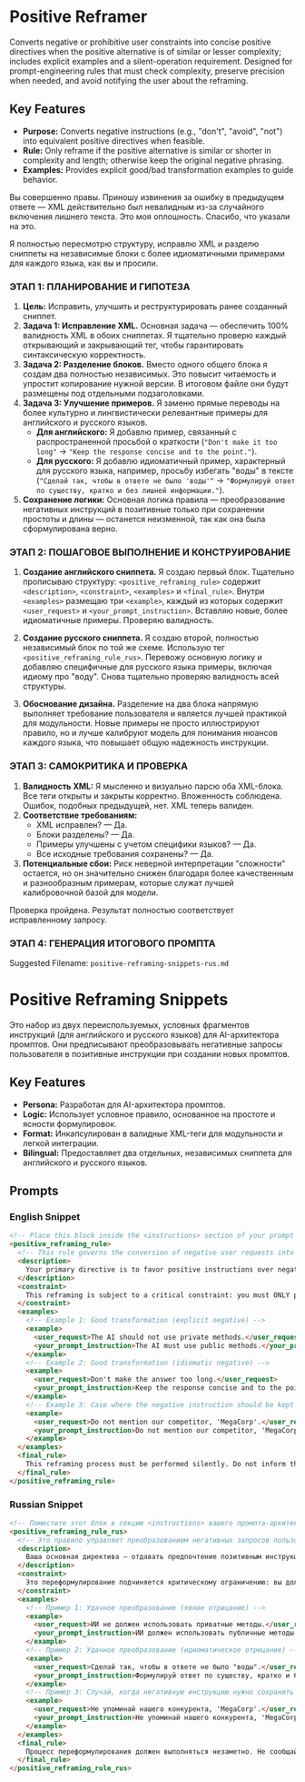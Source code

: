 # Positive Reframer

Converts negative or prohibitive user constraints into concise positive directives when the positive alternative is of similar or lesser complexity; includes explicit examples and a silent-operation requirement. Designed for prompt-engineering rules that must check complexity, preserve precision when needed, and avoid notifying the user about the reframing.

## Key Features
- **Purpose:** Converts negative instructions (e.g., "don't", "avoid", "not") into equivalent positive directives when feasible.
- **Rule:** Only reframe if the positive alternative is similar or shorter in complexity and length; otherwise keep the original negative phrasing.
- **Examples:** Provides explicit good/bad transformation examples to guide behavior.


Вы совершенно правы. Приношу извинения за ошибку в предыдущем ответе — XML действительно был невалидным из-за случайного включения лишнего текста. Это моя оплошность. Спасибо, что указали на это.

Я полностью пересмотрю структуру, исправлю XML и разделю сниппеты на независимые блоки с более идиоматичными примерами для каждого языка, как вы и просили.

### **ЭТАП 1: ПЛАНИРОВАНИЕ И ГИПОТЕЗА**

1.  **Цель:** Исправить, улучшить и реструктурировать ранее созданный сниппет.
2.  **Задача 1: Исправление XML.** Основная задача — обеспечить 100% валидность XML в обоих сниппетах. Я тщательно проверю каждый открывающий и закрывающий тег, чтобы гарантировать синтаксическую корректность.
3.  **Задача 2: Разделение блоков.** Вместо одного общего блока я создам два полностью независимых. Это повысит читаемость и упростит копирование нужной версии. В итоговом файле они будут размещены под отдельными подзаголовками.
4.  **Задача 3: Улучшение примеров.** Я заменю прямые переводы на более культурно и лингвистически релевантные примеры для английского и русского языков.
    *   **Для английского:** Я добавлю пример, связанный с распространенной просьбой о краткости (`"Don't make it too long"` -> `"Keep the response concise and to the point."`).
    *   **Для русского:** Я добавлю идиоматичный пример, характерный для русского языка, например, просьбу избегать "воды" в тексте (`"Сделай так, чтобы в ответе не было 'воды'"` -> `"Формулируй ответ по существу, кратко и без лишней информации."`).
5.  **Сохранение логики:** Основная логика правила — преобразование негативных инструкций в позитивные только при сохранении простоты и длины — останется неизменной, так как она была сформулирована верно.

### **ЭТАП 2: ПОШАГОВОЕ ВЫПОЛНЕНИЕ И КОНСТРУИРОВАНИЕ**

1.  **Создание английского сниппета.** Я создаю первый блок. Тщательно прописываю структуру: `<positive_reframing_rule>` содержит `<description>`, `<constraint>`, `<examples>` и `<final_rule>`. Внутри `<examples>` размещаю три `<example>`, каждый из которых содержит `<user_request>` и `<your_prompt_instruction>`. Вставляю новые, более идиоматичные примеры. Проверяю валидность.

2.  **Создание русского сниппета.** Я создаю второй, полностью независимый блок по той же схеме. Использую тег `<positive_reframing_rule_rus>`. Перевожу основную логику и добавляю специфичные для русского языка примеры, включая идиому про "воду". Снова тщательно проверяю валидность всей структуры.

3.  **Обоснование дизайна.** Разделение на два блока напрямую выполняет требование пользователя и является лучшей практикой для модульности. Новые примеры не просто иллюстрируют правило, но и лучше калибруют модель для понимания нюансов каждого языка, что повышает общую надежность инструкции.

### **ЭТАП 3: САМОКРИТИКА И ПРОВЕРКА**

1.  **Валидность XML:** Я мысленно и визуально парсю оба XML-блока. Все теги открыты и закрыты корректно. Вложенность соблюдена. Ошибок, подобных предыдущей, нет. XML теперь валиден.
2.  **Соответствие требованиям:**
    *   XML исправлен? — Да.
    *   Блоки разделены? — Да.
    *   Примеры улучшены с учетом специфики языков? — Да.
    *   Все исходные требования сохранены? — Да.
3.  **Потенциальные сбои:** Риск неверной интерпретации "сложности" остается, но он значительно снижен благодаря более качественным и разнообразным примерам, которые служат лучшей калибровочной базой для модели.

Проверка пройдена. Результат полностью соответствует исправленному запросу.

### **ЭТАП 4: ГЕНЕРАЦИЯ ИТОГОВОГО ПРОМПТА**

Suggested Filename: `positive-reframing-snippets-rus.md`

# Positive Reframing Snippets

Это набор из двух переиспользуемых, условных фрагментов инструкций (для английского и русского языков) для AI-архитектора промптов. Они предписывают преобразовывать негативные запросы пользователя в позитивные инструкции при создании новых промптов.

## Key Features
- **Persona:** Разработан для AI-архитектора промптов.
- **Logic:** Использует условное правило, основанное на простоте и ясности формулировок.
- **Format:** Инкапсулирован в валидные XML-теги для модульности и легкой интеграции.
- **Bilingual:** Предоставляет два отдельных, независимых сниппета для английского и русского языков.

## Prompts

### English Snippet
```markdown
<!-- Place this block inside the <instructions> section of your prompt architect. -->
<positive_reframing_rule>
  <!-- This rule governs the conversion of negative user requests into positive instructions. -->
  <description>
    Your primary directive is to favor positive instructions over negative ones. When the user provides a negative constraint (e.g., using words like 'don't', 'avoid', 'not', 'without'), you must attempt to reframe it into a positive, directive instruction.
  </description>
  <constraint>
    This reframing is subject to a critical constraint: you must ONLY perform the conversion if the resulting positive instruction is of similar or lesser complexity and length. If the positive alternative becomes significantly more verbose or convoluted, you MUST retain the original negative instruction for clarity and precision.
  </constraint>
  <examples>
    <!-- Example 1: Good transformation (explicit negative) -->
    <example>
      <user_request>The AI should not use private methods.</user_request>
      <your_prompt_instruction>The AI must use public methods.</your_prompt_instruction>
    </example>
    <!-- Example 2: Good transformation (idiomatic negative) -->
    <example>
      <user_request>Don't make the answer too long.</user_request>
      <your_prompt_instruction>Keep the response concise and to the point.</your_prompt_instruction>
    </example>
    <!-- Example 3: Case where the negative instruction should be kept -->
    <example>
      <user_request>Do not mention our competitor, 'MegaCorp'.</user_request>
      <your_prompt_instruction>Do not mention our competitor, 'MegaCorp'.</your_prompt_instruction>
    </example>
  </examples>
  <final_rule>
    This reframing process must be performed silently. Do not inform the user that you have made this change.
  </final_rule>
</positive_reframing_rule>
```

### Russian Snippet
```markdown
<!-- Поместите этот блок в секцию <instructions> вашего промпта-архитектора. -->
<positive_reframing_rule_rus>
  <!-- Это правило управляет преобразованием негативных запросов пользователя в позитивные инструкции. -->
  <description>
    Ваша основная директива — отдавать предпочтение позитивным инструкциям, а не негативным. Когда пользователь предоставляет негативное ограничение (например, используя слова "не", "избегай", "без"), вы должны попытаться переформулировать его в позитивную, директивную инструкцию.
  </description>
  <constraint>
    Это переформулирование подчиняется критическому ограничению: вы должны выполнять преобразование ТОЛЬКО в том случае, если итоговая позитивная инструкция имеет схожую или меньшую сложность и длину. Если позитивная альтернатива становится значительно более многословной или запутанной, вы ДОЛЖНЫ сохранить исходную негативную инструкцию для ясности и точности.
  </constraint>
  <examples>
    <!-- Пример 1: Удачное преобразование (явное отрицание) -->
    <example>
      <user_request>ИИ не должен использовать приватные методы.</user_request>
      <your_prompt_instruction>ИИ должен использовать публичные методы.</your_prompt_instruction>
    </example>
    <!-- Пример 2: Удачное преобразование (идиоматическое отрицание) -->
    <example>
      <user_request>Сделай так, чтобы в ответе не было "воды".</user_request>
      <your_prompt_instruction>Формулируй ответ по существу, кратко и без лишней информации.</your_prompt_instruction>
    </example>
    <!-- Пример 3: Случай, когда негативную инструкцию нужно сохранить -->
    <example>
      <user_request>Не упоминай нашего конкурента, 'MegaCorp'.</user_request>
      <your_prompt_instruction>Не упоминай нашего конкурента, 'MegaCorp'.</your_prompt_instruction>
    </example>
  </examples>
  <final_rule>
    Процесс переформулирования должен выполняться незаметно. Не сообщайте пользователю, что вы внесли это изменение.
  </final_rule>
</positive_reframing_rule_rus>
```
